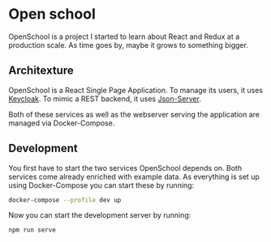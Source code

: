 # Open school

OpenSchool is a project I started to learn about React and Redux at a production scale.
As time goes by, maybe it grows to something bigger.

## Architexture

OpenSchool is a React Single Page Application. 
To manage its users, it uses [Keycloak](https://keycloak.org).
To mimic a REST backend, it uses [Json-Server](https://github.com/typicode/json-server).

Both of these services as well as the webserver serving the application are managed via Docker-Compose.

## Development

You first have to start the two services OpenSchool depends on. 
Both services come already enriched with example data.
As everything is set up using Docker-Compose you can start these by running:

```sh
docker-compose --profile dev up
```

Now you can start the development server by running:

```sh
npm run serve
```
